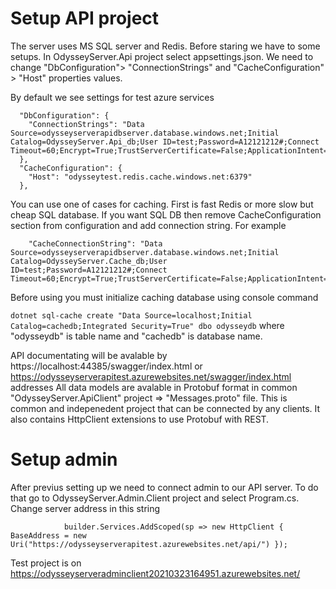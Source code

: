 # Setup API project
The server uses MS SQL server and Redis. Before staring we have to some setups. In OdysseyServer.Api project select appsettings.json. We need to change "DbConfiguration"> "ConnectionStrings" and "CacheConfiguration" > "Host" properties values.

By default we see settings for test azure services
```
  "DbConfiguration": {
    "ConnectionStrings": "Data Source=odysseyserverapidbserver.database.windows.net;Initial Catalog=OdysseyServer.Api_db;User ID=test;Password=A12121212#;Connect Timeout=60;Encrypt=True;TrustServerCertificate=False;ApplicationIntent=ReadWrite;MultiSubnetFailover=False"
  },
  "CacheConfiguration": {
    "Host": "odysseytest.redis.cache.windows.net:6379"
  },
```
You can use one of cases for caching. First is fast Redis or more slow but cheap SQL database.
If you want SQL DB then remove  CacheConfiguration section from configuration and add connection string. For example

```
	"CacheConnectionString": "Data Source=odysseyserverapidbserver.database.windows.net;Initial Catalog=OdysseyServer.Cache_db;User ID=test;Password=A12121212#;Connect Timeout=60;Encrypt=True;TrustServerCertificate=False;ApplicationIntent=ReadWrite;MultiSubnetFailover=False"
```
Before using you must initialize caching database using console command

```dotnet sql-cache create "Data Source=localhost;Initial Catalog=cachedb;Integrated Security=True" dbo odysseydb```
 where "odysseydb" is table name and "cachedb" is database name.
 
API documentating will be avalable by https://localhost:44385/swagger/index.html or https://odysseyserverapitest.azurewebsites.net/swagger/index.html addresses
All data models are avalable in Protobuf format in common "OdysseyServer.ApiClient" project => "Messages.proto" file. 
This is common and indepenedent project that can be connected by any clients. It also contains HttpClient extensions to use Protobuf with REST.

# Setup admin
After previus setting up we need to connect admin to our API server. To do that go to OdysseyServer.Admin.Client project and select Program.cs. Change server address in this string
```
            builder.Services.AddScoped(sp => new HttpClient { BaseAddress = new Uri("https://odysseyserverapitest.azurewebsites.net/api/") });

```

Test project is on https://odysseyserveradminclient20210323164951.azurewebsites.net/